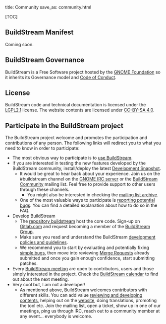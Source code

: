 title: Community
save_as: community.html

<!-- This is the so called project page  -->
[TOC]

## BuildStream Manifest

Coming soon.

## BuildStream Governance
<!-- This section describes the governance aspects of the project, including the licenses (link to the license page of the buildstream repo) and the project sponsors, as well as the relation with GNOME. -->
BuildStream is a Free Software project hosted by the [GNOME Foundation] so it inherits its Governance model and [Code of Conduct]. 

## License

BuildStream code and technical documentation is licensed under the [LGPL2.1] license. The website contents are licensed under [CC-BY-SA 4.0].

## Participate in the BuildStream project

The BuildStream project welcome and promotes the participation and contributions of any person. The following links will redirect you to what you need to know in order to participate:  

* The most obvious way to participate is to [use BuildStream].
* If you are interested in testing the new features developed by the BuildStream community, install/deploy the latest [Development Snapshot].
   * It would be great to hear back about your experience. Join us on the #buildstream channel on the [GNOME IRC server] or the [BuildStream Community] mailing list. Feel free to provide support to other users through these channels.
      * You might also be interested in checking the [mailing list archive].
   * One of the most valuable ways to participate is [reporting potential bugs]. You can find a detailed explanation about how to do so in the FAQ.
* Develop BuildStream
   * The [repository buildstream] host the core code. Sign-up on [Gitlab.com] and request becoming a member of the [BuildStream Group].
   * Make sure you read and understand the BuildStream [development policies and guidelines].
   * We recommend you to start by evaluating and potentially fixing [simple bugs], then move into reviewing [Merge Requests] already submitted and once you gain enough confidence, start submitting patches.
* Every [BuildStream meeting] are open to contributors, users and those simply interested in the project. Check the [BuildStream calendar] to find out about the next meeting.
* Very cool but, I am not a developer!
   * As mentioned above, BuildStream welcomes contributors with different skills. You can add value [reviewing and developing contents], helping out on the [website], doing translations, promoting the tool etc. Join the mailing list, open a ticket, show up in one of our meetings, ping us through IRC, reach out to a community member at any event... everybody is welcome.
   
[GNOME Foundation]: https://wiki.gnome.org/Foundation/Bylaws
[Code of Conduct]: https://wiki.gnome.org/action/show/Foundation/CodeOfConduct?action=show&redirect=CodeOfConduct
[LGPL2.1]: https://www.gnu.org/licenses/old-licenses/lgpl-2.1.en.html
[CC-BY-SA 4.0]: https://creativecommons.org/licenses/by-sa/4.0/
[use BuildStream]: https://buildstream.build/releases.html#releases
[Development Snapshot]: https://buildstream.build/releases.html#development-snapshots
[reporting potential bugs]: https://buildstream.build/faq.html#contribute-to-buildstream
[GNOME IRC server]: https://wiki.gnome.org/Community/GettingInTouch/IRC
[BuildStream Community]: https://mail.gnome.org/mailman/listinfo/buildstream-list
[mailing list archive]: https://mail.gnome.org/archives/buildstream-list/
[repository buildstream]: https://gitlab.com/BuildStream/buildstream
[Gitlab.com]: http://www.gitlab.com
[BuildStream Group]: https://gitlab.com/BuildStream
[development policies and guidelines]: https://buildstream.gitlab.io/buildstream/HACKING.html
[simple bugs]: https://gitlab.com/BuildStream/buildstream/boards/580464?=&label_name[]=Bug
[Merge Requests]: https://gitlab.com/BuildStream/buildstream/merge_requests
[BuildStream meeting]: https://wiki.gnome.org/Projects/BuildStream/Monthly-Meeting
[BuildStream calendar]: https://calendar.google.com/calendar?cid=Y29kZXRoaW5rLmNvLnVrX21wZ2FoMHVqNTM4aG5ic2Y0bDdiNHJjaHRzQGdyb3VwLmNhbGVuZGFyLmdvb2dsZS5jb20
[reviewing and developing contents]: https://buildstream.gitlab.io/buildstream/main_about.html
[website]: https://gitlab.com/BuildStream/website
